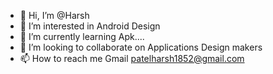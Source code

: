 - 👋 Hi, I’m @Harsh
- 👀 I’m interested in Android Design 
- 🌱 I’m currently learning  Apk....
- 💞️ I’m looking to collaborate on Applications Design makers
- 📫 How to reach me Gmail patelharsh1852@gmail.com


<!---
HP182/HP182 is a ✨ special ✨ repository because its `README.md` (this file) appears on your GitHub profile.
You can click the Preview link to take a look at your changes.
--->

